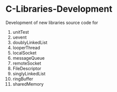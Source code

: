 # C-Libraries-Development
Development of new libraries source code for

1. unitTest
2. uevent
3. doublyLinkedList
4. looperThread
5. localSocket
6. messageQueue
7. remoteSocket
8. FileDescriptor
9. singlyLinkedList
10. ringBuffer
11. sharedMemory

